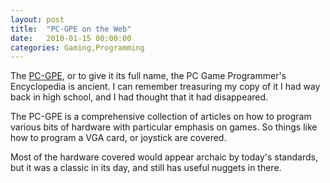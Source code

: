 ```yaml
---
layout: post
title:  "PC-GPE on the Web"
date:   2010-01-15 00:00:00
categories: Gaming,Programming
---
```


The [PC-GPE](http://www.qzx.com/pc-gpe/), or to give it its full name, the PC Game Programmer's Encyclopedia is ancient. I can remember treasuring my copy of it I had way back in high school, and I had thought that it had disappeared.

The PC-GPE is a comprehensive collection of articles on how to program various bits of hardware with particular emphasis on games. So things like how to program a VGA card, or joystick are covered.

Most of the hardware covered would appear archaic by today's standards, but it was a classic in its day, and still has useful nuggets in there.
